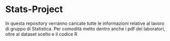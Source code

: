 # Stats-Project

In questa repository verranno caricate tutte le informazioni relative al lavoro di gruppo di Statistica.
Per comodità metto dentro anche i pdf dei laboratori, oltre al dataset scelto e il codice R
